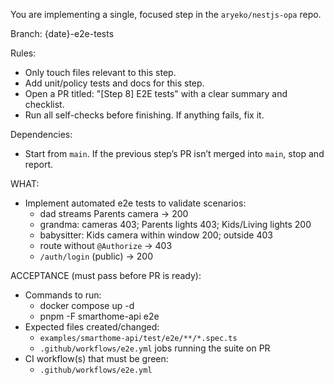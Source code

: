 You are implementing a single, focused step in the `aryeko/nestjs-opa` repo.

Branch: {date}-e2e-tests

Rules:
- Only touch files relevant to this step.
- Add unit/policy tests and docs for this step.
- Open a PR titled: "[Step 8] E2E tests" with a clear summary and checklist.
- Run all self-checks before finishing. If anything fails, fix it.

Dependencies:
- Start from `main`. If the previous step’s PR isn’t merged into `main`, stop and report.

WHAT:
- Implement automated e2e tests to validate scenarios:
  - dad streams Parents camera → 200
  - grandma: cameras 403; Parents lights 403; Kids/Living lights 200
  - babysitter: Kids camera within window 200; outside 403
  - route without `@Authorize` → 403
  - `/auth/login` (public) → 200

ACCEPTANCE (must pass before PR is ready):
- Commands to run:
  - docker compose up -d
  - pnpm -F smarthome-api e2e
- Expected files created/changed:
  - `examples/smarthome-api/test/e2e/**/*.spec.ts`
  - `.github/workflows/e2e.yml` jobs running the suite on PR
- CI workflow(s) that must be green:
  - `.github/workflows/e2e.yml`


